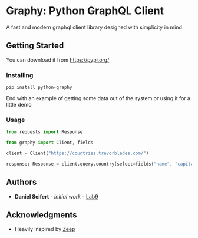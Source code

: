 # Graphy: Python GraphQL Client

A fast and modern graphql client library designed with simplicity in mind

## Getting Started

You can download it from https://pypi.org/

### Installing

```shell script
pip install python-graphy
```

End with an example of getting some data out of the system or using it for a little demo

### Usage

```python
from requests import Response

from graphy import Client, fields

client = Client("https://countries.trevorblades.com/")

response: Response = client.query.country(select=fields("name", "capital"), where={"code": "CH"})
```

## Authors

* **Daniel Seifert** - *Initial work* - [Lab9](https://github.com/Lab9)

## Acknowledgments

* Heavily inspired by [Zeep](https://github.com/mvantellingen/python-zeep)